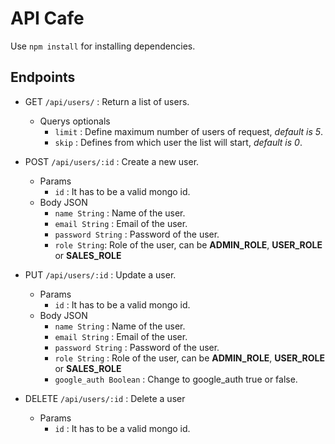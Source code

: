 # API Cafe

Use `npm install` for installing dependencies.

## Endpoints

* GET `/api/users/` : Return a list of users.
    * Querys optionals
        * `limit` : Define maximum number of users of request, *default is 5*.
        * `skip` : Defines from which user the list will start, *default is 0*.

* POST `/api/users/:id` : Create a new user.
    * Params
        * `id` : It has to be a valid mongo id.
    * Body JSON
        * `name String` : Name of the user.
        * `email String` : Email of the user.
        * `password String` : Password of the user.
        * `role String`: Role of the user, can be **ADMIN_ROLE**, **USER_ROLE** or **SALES_ROLE**

* PUT `/api/users/:id` : Update a user.
    * Params
        * `id` : It has to be a valid mongo id.
    * Body JSON
        * `name String` : Name of the user.
        * `email String` : Email of the user.
        * `password String` : Password of the user.
        * `role String` : Role of the user, can be **ADMIN_ROLE**, **USER_ROLE** or **SALES_ROLE**
        * `google_auth Boolean` : Change to google_auth true or false.
* DELETE `/api/users/:id` : Delete a user
    * Params
        * `id` : It has to be a valid mongo id.